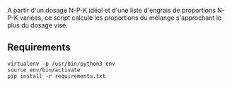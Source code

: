 A partir d'un dosage N-P-K idéal et d'une liste d'engrais de proportions N-P-K variées, ce script calcule les proportions du mélange s'approchant le plus du dosage visé.

## Requirements

    virtualenv -p /usr/bin/python3 env
    source env/bin/activate
    pip install -r requirements.txt
